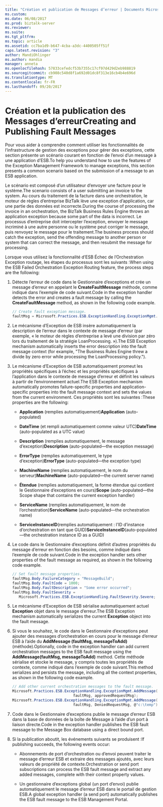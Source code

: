 ```yaml
---
title: "Création et publication de Messages d’erreur | Documents Microsoft"
ms.custom: 
ms.date: 06/08/2017
ms.prod: biztalk-server
ms.reviewer: 
ms.suite: 
ms.tgt_pltfrm: 
ms.topic: article
ms.assetid: cc7ba1d9-b647-4cba-a3dc-4400505ff51f
caps.latest.revision: "3"
author: MandiOhlinger
ms.author: mandia
manager: anneta
ms.openlocfilehash: 57833cefedcf53b7355c17cf97d429d2eb988819
ms.sourcegitcommit: cb908c540d8f1a692d01dc8f313e16cb4b4e696d
ms.translationtype: MT
ms.contentlocale: fr-FR
ms.lasthandoff: 09/20/2017
---
```

# <a name="creating-and-publishing-fault-messages"></a><span data-ttu-id="bf8a3-102">Création et la publication des Messages d’erreur</span><span class="sxs-lookup"><span data-stu-id="bf8a3-102">Creating and Publishing Fault Messages</span></span>
<span data-ttu-id="bf8a3-103">Pour vous aider à comprendre comment utiliser les fonctionnalités de l’infrastructure de gestion des exceptions pour gérer des exceptions, cette section présente un scénario courant en fonction de l’envoi d’un message à une application d’ESB.</span><span class="sxs-lookup"><span data-stu-id="bf8a3-103">To help you understand how to use the features of the Exception Management Framework to manage exceptions, this section presents a common scenario based on the submission of a message to an ESB application.</span></span>  
  
 <span data-ttu-id="bf8a3-104">Le scénario est composé d’un utilisateur d’envoyer une facture pour le système.</span><span class="sxs-lookup"><span data-stu-id="bf8a3-104">The scenario consists of a user submitting an invoice to the system.</span></span> <span data-ttu-id="bf8a3-105">Au cours du traitement de la facture dans une orchestration, le moteur de règles d’entreprise BizTalk lève une exception d’application, car une partie des données est incorrecte.</span><span class="sxs-lookup"><span data-stu-id="bf8a3-105">During the course of processing the invoice in an orchestration, the BizTalk Business Rules Engine throws an application exception because some part of the data is incorrect.</span></span> <span data-ttu-id="bf8a3-106">Le processus d’entreprise doit intercepter l’exception, envoyer le message incriminé à une autre personne ou le système peut corriger le message, puis renvoyez le message pour le traitement.</span><span class="sxs-lookup"><span data-stu-id="bf8a3-106">The business process should catch the exception, send the offending message to another person or system that can correct the message, and then resubmit the message for processing.</span></span>  
  
 <span data-ttu-id="bf8a3-107">Lorsque vous utilisez la fonctionnalité d’ESB Échec de l’Orchestration Exception routage, les étapes du processus sont les suivants :</span><span class="sxs-lookup"><span data-stu-id="bf8a3-107">When using the ESB Failed Orchestration Exception Routing feature, the process steps are the following:</span></span>  
  
1.  <span data-ttu-id="bf8a3-108">Détecte l’erreur de code dans le Gestionnaire d’exceptions et crée un message d’erreur en appelant le **CreateFaultMessage** méthode, comme indiqué dans l’exemple de code suivant.</span><span class="sxs-lookup"><span data-stu-id="bf8a3-108">Code in the exception handler detects the error and creates a fault message by calling the **CreateFaultMessage** method, as shown in the following code example.</span></span>  
  
    ```csharp  
    // Create fault exception message.  
    faultMsg = Microsoft.Practices.ESB.ExceptionHandling.ExceptionMgmt.CreateFaultMessage();  
    ```  
  
2.  <span data-ttu-id="bf8a3-109">Le mécanisme d’Exception de ESB insère automatiquement la description de l’erreur dans le contexte de message d’erreur (par exemple, « le moteur de règles d’entreprise a levé une division par zéro lors du traitement de la stratégie LoanProcessing. »).</span><span class="sxs-lookup"><span data-stu-id="bf8a3-109">The ESB Exception mechanism automatically inserts the error description into the fault message context (for example, "The Business Rules Engine threw a divide by zero error while processing the LoanProcessing policy.").</span></span>  
  
3.  <span data-ttu-id="bf8a3-110">Le mécanisme d’Exception de ESB automatiquement promeut les propriétés spécifiques à l’échec et les propriétés spécifiques à l’application dans le contexte de message d’erreur et définit les valeurs à partir de l’environnement actuel.</span><span class="sxs-lookup"><span data-stu-id="bf8a3-110">The ESB Exception mechanism automatically promotes failure-specific properties and application-specific properties into the fault message context and sets the values from the current environment.</span></span> <span data-ttu-id="bf8a3-111">Ces propriétés sont les suivantes :</span><span class="sxs-lookup"><span data-stu-id="bf8a3-111">These properties are the following:</span></span>  
  
    -   <span data-ttu-id="bf8a3-112">**Application** (remplies automatiquement)</span><span class="sxs-lookup"><span data-stu-id="bf8a3-112">**Application** (auto-populated)</span></span>  
  
    -   <span data-ttu-id="bf8a3-113">**DateTime** (et rempli automatiquement comme valeur UTC)</span><span class="sxs-lookup"><span data-stu-id="bf8a3-113">**DateTime** (auto-populated as a UTC value)</span></span>  
  
    -   <span data-ttu-id="bf8a3-114">**Description** (remplies automatiquement, le message d’exception)</span><span class="sxs-lookup"><span data-stu-id="bf8a3-114">**Description** (auto-populated—the exception message)</span></span>  
  
    -   <span data-ttu-id="bf8a3-115">**ErrorType** (remplies automatiquement, le type d’exception)</span><span class="sxs-lookup"><span data-stu-id="bf8a3-115">**ErrorType** (auto-populated—the exception type)</span></span>  
  
    -   <span data-ttu-id="bf8a3-116">**MachineName** (remplies automatiquement, le nom du serveur)</span><span class="sxs-lookup"><span data-stu-id="bf8a3-116">**MachineName** (auto-populated—the current server name)</span></span>  
  
    -   <span data-ttu-id="bf8a3-117">**Étendue** (remplies automatiquement, la forme étendue qui contient le Gestionnaire d’exceptions en cours)</span><span class="sxs-lookup"><span data-stu-id="bf8a3-117">**Scope** (auto-populated—the Scope shape that contains the current exception handler)</span></span>  
  
    -   <span data-ttu-id="bf8a3-118">**ServiceName** (remplies automatiquement, le nom de l’orchestration)</span><span class="sxs-lookup"><span data-stu-id="bf8a3-118">**ServiceName** (auto-populated—the orchestration name)</span></span>  
  
    -   <span data-ttu-id="bf8a3-119">**ServiceInstanceID**(remplies automatiquement : l’ID d’instance d’orchestration en tant que GUID)</span><span class="sxs-lookup"><span data-stu-id="bf8a3-119">**ServiceInstanceID**(auto-populated—the orchestration instance ID as a GUID)</span></span>  
  
4.  <span data-ttu-id="bf8a3-120">Le code dans le Gestionnaire d’exceptions définit d’autres propriétés du message d’erreur en fonction des besoins, comme indiqué dans l’exemple de code suivant.</span><span class="sxs-lookup"><span data-stu-id="bf8a3-120">Code in the exception handler sets other properties of the fault message as required, as shown in the following code example.</span></span>  
  
    ```csharp  
    // Set fault message properties.  
    faultMsg.Body.FailureCategory = "MessageBuild";  
    faultMsg.Body.FaultCode = 1000;  
    faultMsg.Body.FaultDescription = "Some error occurred";  
    faultMsg.Body.FaultSeverity =  
       Microsoft.Practices.ESB.ExceptionHandling.FaultSeverity.Severe;  
    ```  
  
5.  <span data-ttu-id="bf8a3-121">Le mécanisme d’Exception de ESB sérialise automatiquement actuel **Exception** objet dans le message d’erreur.</span><span class="sxs-lookup"><span data-stu-id="bf8a3-121">The ESB Exception mechanism automatically serializes the current **Exception** object into the fault message.</span></span>  
  
6.  <span data-ttu-id="bf8a3-122">Si vous le souhaitez, le code dans le Gestionnaire d’exceptions peut ajouter des messages d’orchestration en cours pour le message d’erreur ESB à l’aide du **AddMessage (faultMsg, messageToAdd)** (méthode).</span><span class="sxs-lookup"><span data-stu-id="bf8a3-122">Optionally, code in the exception handler can add current orchestration messages to the ESB fault message using the **AddMessage(faultMsg, messageToAdd)** method.</span></span> <span data-ttu-id="bf8a3-123">Cette méthode sérialise et stocke le message, y compris toutes les propriétés de contexte, comme indiqué dans l’exemple de code suivant.</span><span class="sxs-lookup"><span data-stu-id="bf8a3-123">This method serializes and persists the message, including all the context properties, as shown in the following code example.</span></span>  
  
    ```csharp  
    // Add other current orchestration messages to the fault message.  
    Microsoft.Practices.ESB.ExceptionHandling.ExceptionMgmt.AddMessage(  
                                faultMsg, approvedRequestMsg);  
    Microsoft.Practices.ESB.ExceptionHandling.ExceptionMgmt.AddMessage(  
                                faultMsg, DeniedRequestMsg, @"c:\temp");  
    ```  
  
7.  <span data-ttu-id="bf8a3-124">Code dans le Gestionnaire d’exceptions publie le message d’erreur ESB dans la base de données de la boîte de Message à l’aide d’un port à liaison directe.</span><span class="sxs-lookup"><span data-stu-id="bf8a3-124">Code in the exception handler publishes the ESB fault message to the Message Box database using a direct bound port.</span></span>  
  
8.  <span data-ttu-id="bf8a3-125">Si la publication aboutit, les événements suivants se produisent :</span><span class="sxs-lookup"><span data-stu-id="bf8a3-125">If publishing succeeds, the following events occur:</span></span>  
  
    -   <span data-ttu-id="bf8a3-126">Abonnements de port d’orchestration ou d’envoi peuvent traiter le message d’erreur ESB et extraire des messages ajoutés, avec leurs valeurs de propriété de contexte.</span><span class="sxs-lookup"><span data-stu-id="bf8a3-126">Orchestration or send port subscriptions can process the ESB fault message and extract any added messages, complete with their context property values.</span></span>  
  
    -   <span data-ttu-id="bf8a3-127">Un gestionnaire d’exceptions global (un port d’envoi) publie automatiquement le message d’erreur ESB dans le portail de gestion ESB.</span><span class="sxs-lookup"><span data-stu-id="bf8a3-127">A global exception handler (a send port) automatically publishes the ESB fault message to the ESB Management Portal.</span></span>